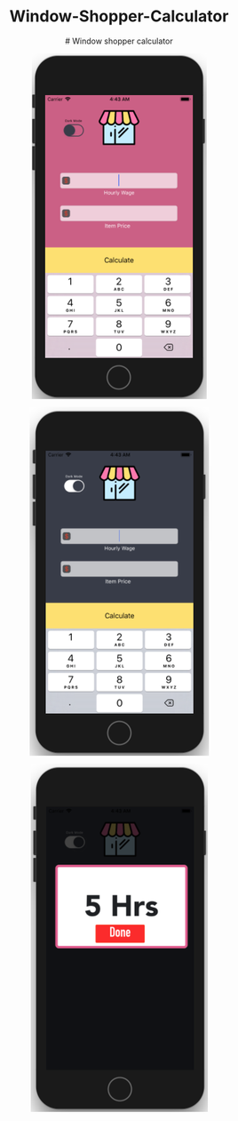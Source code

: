 

<h1 align="center"> Window-Shopper-Calculator </h1>
<p align="center"> # Window shopper calculator  </p>
<p align="center"> <img align="center" src="one.png"> </p>
<p align="center"> <img align="center" src="two.png"> </p>
<p align="center"> <img align="center" src="three.png"> </p>

